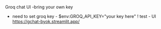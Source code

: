 Groq chat UI -bring your own key
- need to set groq key - $env:GROQ_API_KEY="your key here"
! test - UI https://gchat-byok.streamlit.app/
